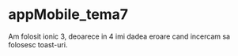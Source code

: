 # appMobile_tema7

Am folosit ionic 3, deoarece in 4 imi dadea eroare cand incercam sa folosesc toast-uri.